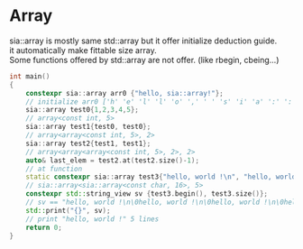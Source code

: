 # Array
 sia::array is mostly same std::array but it offer initialize deduction guide.  
 it automatically make fittable size array.  
 Some functions offered by std::array are not offer. (like rbegin, cbeing...)
```cpp
int main()
{
    constexpr sia::array arr0 {"hello, sia::array!"};
    // initialize arr0 ['h' 'e' 'l' 'l' 'o' ',' ' ' 's' 'i' 'a' ':' ':' 'a' 'r' 'r' 'a' 'y' '!']
    sia::array test0{1,2,3,4,5};
    // array<const int, 5>
    sia::array test1{test0, test0};
    // array<array<const int, 5>, 2>
    sia::array test2{test1, test1};
    // array<array<array<const int, 5>, 2>, 2>
    auto& last_elem = test2.at(test2.size()-1);
    // at function
    static constexpr sia::array test3{"hello, world !\n", "hello, world !\n", "hello, world !\n", "hello, world !\n", "hello, world !\n"};
    // sia::array<sia::array<const char, 16>, 5>
    constexpr std::string_view sv {test3.begin(), test3.size()};
    // sv == "hello, world !\n\0hello, world !\n\0hello, world !\n\0hello, world !\n\0hello, world !\n\0"
    std::print("{}", sv);
    // print "hello, world !" 5 lines
    return 0;
}
```